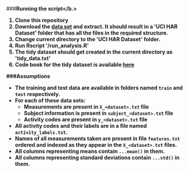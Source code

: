 ###<b>Running the script</b.>

1. Clone this repository
2. Download the <a href="https://d396qusza40orc.cloudfront.net/getdata%2Fprojectfiles%2FUCI%20HAR%20Dataset.zip">data set</a> and extract. It should result in a 'UCI HAR Dataset' folder that has all the files in the required structure.
3. Change current directory to the 'UCI HAR Dataset' folder.
4. Run Rscript '<path to>/run_analysis.R'
5. The tidy dataset should get created in the current directory as 'tidy_data.txt'
6. Code book for the tidy dataset is available <a href="https://d396qusza40orc.cloudfront.net/getdata%2Fprojectfiles%2FUCI%20HAR%20Dataset.zip">here</a>

###<b>Assumptions</b>

- The training and test data are available in folders named `train` and `test` respectively.
- For each of these data sets:
    - Measurements are present in `X_<dataset>.txt` file
    - Subject information is present in `subject_<dataset>.txt` file
    - Activity codes are present in `y_<dataset>.txt` file
- All activity codes and their labels are in a file named `activity_labels.txt`.
- Names of all measurements taken are present in file `features.txt` ordered and indexed as they appear in the `X_<dataset>.txt` files.
- All columns representing means contain `...mean()` in them.
- All columns representing standard deviations contain `...std()` in them.

